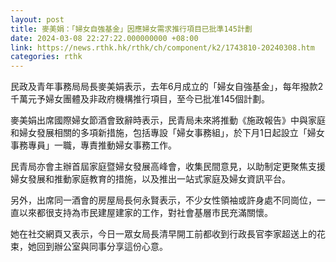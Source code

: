```yaml
---
layout: post
title: 麥美娟：「婦女自強基金」因應婦女需求推行項目已批準145計劃
date: 2024-03-08 22:27:22.000000000 +08:00
link: https://news.rthk.hk/rthk/ch/component/k2/1743810-20240308.htm
categories: rthk
---
```


民政及青年事務局局長麥美娟表示，去年6月成立的「婦女自強基金」，每年撥款2千萬元予婦女團體及非政府機構推行項目，至今已批准145個計劃。

麥美娟出席國際婦女節酒會致辭時表示，民青局未來將推動《施政報告》中與家庭和婦女發展相關的多項新措施，包括專設「婦女事務組」，於下月1日起設立「婦女事務專員」一職，專責推動婦女事務工作。

民青局亦會主辦首屆家庭暨婦女發展高峰會，收集民間意見，以助制定更聚焦支援婦女發展和推動家庭教育的措施，以及推出一站式家庭及婦女資訊平台。

另外，出席同一酒會的房屋局長何永賢表示，不少女性領袖或許身處不同崗位，一直以來都很支持為市民建屋建家的工作，對社會基層市民充滿關懷。 

她在社交網頁又表示，今日一眾女局長清早開工前都收到行政長官李家超送上的花束，她回到辦公室與同事分享這份心意。

